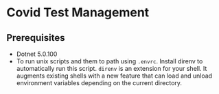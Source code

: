 # Covid Test Management

## Prerequisites

- Dotnet 5.0.100
- To run unix scripts and them to path using `.envrc`. Install direnv to automatically run this script. `direnv` is an extension for your shell. It augments existing shells with a new feature that can load and unload environment variables depending on the current directory.
